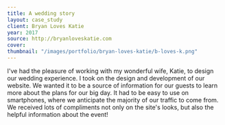 ```yaml
---
title: A wedding story
layout: case_study
client: Bryan Loves Katie
year: 2017
source: http://bryanloveskatie.com
cover: 
thumbnail: "/images/portfolio/bryan-loves-katie/b-loves-k.png"
---
```


I've had the pleasure of working with my wonderful wife, Katie, to design our wedding experience. I took on the design and development of our website. We wanted it to be a source of information for our guests to learn more about the plans for our big day. It had to be easy to use on smartphones, where we anticipate the majority of our traffic to come from. We received lots of compliments not only on the site's looks, but also the helpful information about the event!